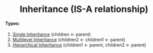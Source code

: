 <h1 align='center'>Inheritance (IS-A relationship)</h1>

#### Types:
1. [Single Inheritance](./SingleInheritance) (children <- parent)
2. [Multilevel Inheritance](./MultilevelInheritance) (children2 <- children1 <- parent)
3. [Hierarchical Inheritance](./HierarchicalInheritance) (children1 <- parent, children2 <- parent)
